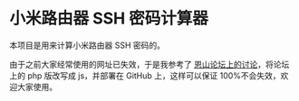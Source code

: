 # 小米路由器 SSH 密码计算器

本项目是用来计算小米路由器 SSH 密码的。

由于之前大家经常使用的网址已失效，于是我参考了 [恩山论坛上的讨论](https://www.right.com.cn/forum/thread-189017-1-1.html)，将论坛上的 php 版改写成 js，并部署在 GitHub 上，这样可以保证 100%不会失效，欢迎大家使用。
